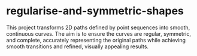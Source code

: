 # regularise-and-symmetric-shapes
This project transforms 2D paths defined by point sequences into smooth, continuous curves. The aim is to ensure the curves are regular, symmetric, and complete, accurately representing the original paths while achieving smooth transitions and refined, visually appealing results.
